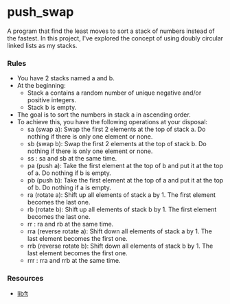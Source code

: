 # push_swap

A program that find the least moves to sort a stack of numbers instead of the fastest.
In this project, I've explored the concept of using doubly circular linked lists as my stacks.

### Rules

- You have 2 stacks named a and b.
- At the beginning:
	- Stack a contains a random number of unique negative and/or positive integers.
	- Stack b is empty.
- The goal is to sort the numbers in stack a in ascending order.
- To achieve this, you have the following operations at your disposal:
	- sa (swap a): Swap the first 2 elements at the top of stack a. Do nothing if there is only one element or none.
	- sb (swap b): Swap the first 2 elements at the top of stack b. Do nothing if there is only one element or none.
	- ss : sa and sb at the same time.
	- pa (push a): Take the first element at the top of b and put it at the top of a. Do nothing if b is empty.
	- pb (push b): Take the first element at the top of a and put it at the top of b. Do nothing if a is empty.
	- ra (rotate a): Shift up all elements of stack a by 1. The first element becomes the last one.
	- rb (rotate b): Shift up all elements of stack b by 1. The first element becomes the last one.
	- rr : ra and rb at the same time.
	- rra (reverse rotate a): Shift down all elements of stack a by 1. The last element becomes the first one.
	- rrb (reverse rotate b): Shift down all elements of stack b by 1. The last element becomes the first one.
	- rrr : rra and rrb at the same time.

### Resources

- [libft](https://www.github.com/KrunchiZ/libft)

